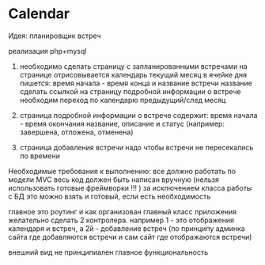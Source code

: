 # Calendar

Идея:
планировщик встреч

реализация php+mysql

1. необходимо сделать страницу с запланированными встречами
на странице отрисовывается календарь текущий месяц
в ячейке дня пишется: время начала - время конца и название встречи
название сделать ссылкой на страницу подробной информации о встрече
необходим переход по календарю предыдущий/след месяц

2. страница подробной информации о встрече содержит:
время начала - время окончания
название, описание и статус (например: завершена, отложена, отменена)

3. страница добавления встречи надо чтобы встречи не пересекались по времени

Необходимые требования к выполнению:
все должно работать по модели MVC
весь код должен быть написан вручную (нельзя использовать готовые фреймворки !!! )
за исключением класса работы с БД это можно взять и готовый, если есть необходимость

главное это роутинг и как организован главный класс приложения
желательно сделать 2 контролера. например 1 - это отображения календаря и встреч,
а 2й - добавление встреч (по принципу админка сайта где добавляются встречи и сам сайт где отображаются встречи)

внешний вид не принципиален главное функциональность